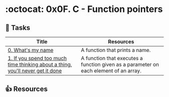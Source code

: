 # :octocat: 0x0F. C - Function pointers

## :metal: Tasks

Title | Resources
----- | ---------
[0. What's my name](./0-print_name.c) | A function that prints a name.
[1. If you spend too much time thinking about a thing, you'll never get it done](./1-array_iterator.c) | A function that executes a function given as a parameter on each element of an array.

## :+1: Resources

